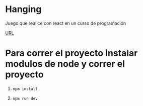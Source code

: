 # Hanging
Juego que realice con react en un curso de programación 

[URL](https://sparkly-fairy-3d31bb.netlify.app)

# Para correr el proyecto instalar modulos de node y correr el proyecto 

1. ```npm install ```

2. ```npm run dev ```
